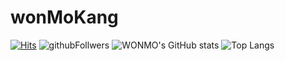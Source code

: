 # wonMoKang

[![Hits](https://hits.seeyoufarm.com/api/count/incr/badge.svg?url=https%3A%2F%2Fgithub.com%2Fpotato-sarada&count_bg=%23FC002C&title_bg=%230E25D8&icon=&icon_color=%230F5AE2&title=hits&edge_flat=false)](https://hits.seeyoufarm.com)
![githubFollwers](https://img.shields.io/github/followers/potato-sarada?style=social)
![WONMO's GitHub stats](https://github-readme-stats.vercel.app/api?username=potato-sarada&show_icons=true&theme=radical)
![Top Langs](https://github-readme-stats.vercel.app/api/top-langs/?username=potato-sarada&layout=compact)

